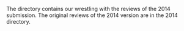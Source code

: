 
The directory contains our wrestling with the reviews of the 2014 submission.
The original reviews of the 2014 version are in the 2014 directory.
